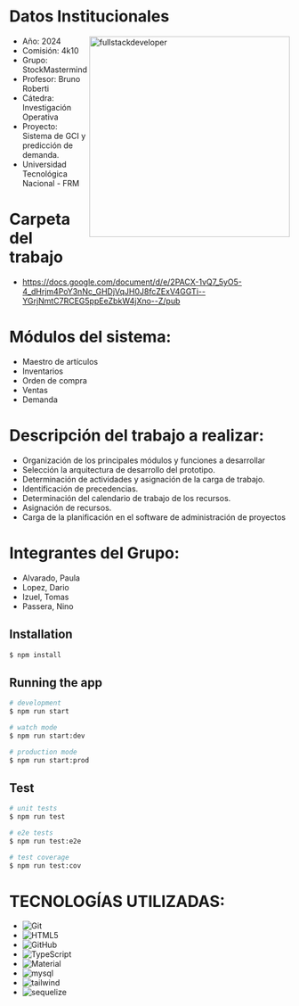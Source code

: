 # Datos Institucionales

 <p align="righ">
     <img
         src="https://media.giphy.com/media/2C6v4QD5d3YOO4YhID/giphy-downsized-large.gif"
         alt="fullstackdeveloper"
        width="360px"
         height="360px"
        align="right"
    />
 </p>

- Año: 2024
- Comisión: 4k10
- Grupo: StockMastermind
- Profesor: Bruno Roberti
- Cátedra: Investigación Operativa
- Proyecto: Sistema de GCI y predicción de demanda.
- Universidad Tecnológica Nacional - FRM

# Carpeta del trabajo

- https://docs.google.com/document/d/e/2PACX-1vQ7_5yO5-4_dHrjm4PoY3nNc_GHDjVqJH0J8fcZExV4GGTi--YGrjNmtC7RCEG5ppEeZbkW4jXno--Z/pub

# Módulos del sistema:

- Maestro de artículos
- Inventarios
- Orden de compra
- Ventas
- Demanda

# Descripción del trabajo a realizar:

- Organización de los principales módulos y funciones a desarrollar
- Selección la arquitectura de desarrollo del prototipo.
- Determinación de actividades y asignación de la carga de trabajo.
- Identificación de precedencias.
- Determinación del calendario de trabajo de los recursos.
- Asignación de recursos.
- Carga de la planificación en el software de administración de proyectos

# Integrantes del Grupo:

- Alvarado, Paula
- Lopez, Dario
- Izuel, Tomas
- Passera, Nino

## Installation

```bash
$ npm install
```

## Running the app

```bash
# development
$ npm run start

# watch mode
$ npm run start:dev

# production mode
$ npm run start:prod
```

## Test

```bash
# unit tests
$ npm run test

# e2e tests
$ npm run test:e2e

# test coverage
$ npm run test:cov
```

# TECNOLOGÍAS UTILIZADAS:

- ![Git](https://img.shields.io/badge/git-%23F05033.svg?style=for-the-badge&logo=git&logoColor=white)
- ![HTML5](https://img.shields.io/badge/HTML5-E34F26?style=for-the-badge&logo=html5&logoColor=white)
- ![GitHub](https://img.shields.io/badge/github-%23121011.svg?style=for-the-badge&logo=github&logoColor=white)
- ![TypeScript](https://img.shields.io/badge/TypeScript-007ACC?style=for-the-badge&logo=typescript&logoColor=white)
- ![Material](https://img.shields.io/badge/Material--UI-0081CB?style=for-the-badge&logo=material-ui&logoColor=white)
- ![mysql](https://img.shields.io/badge/MySQL-00000F?style=for-the-badge&logo=mysql&logoColor=white)
- ![tailwind](https://img.shields.io/badge/Tailwind_CSS-38B2AC?style=for-the-badge&logo=tailwind-css&logoColor=white)
- ![sequelize](https://img.shields.io/badge/sequelize-323330?style=for-the-badge&logo=sequelize&logoColor=blue)
